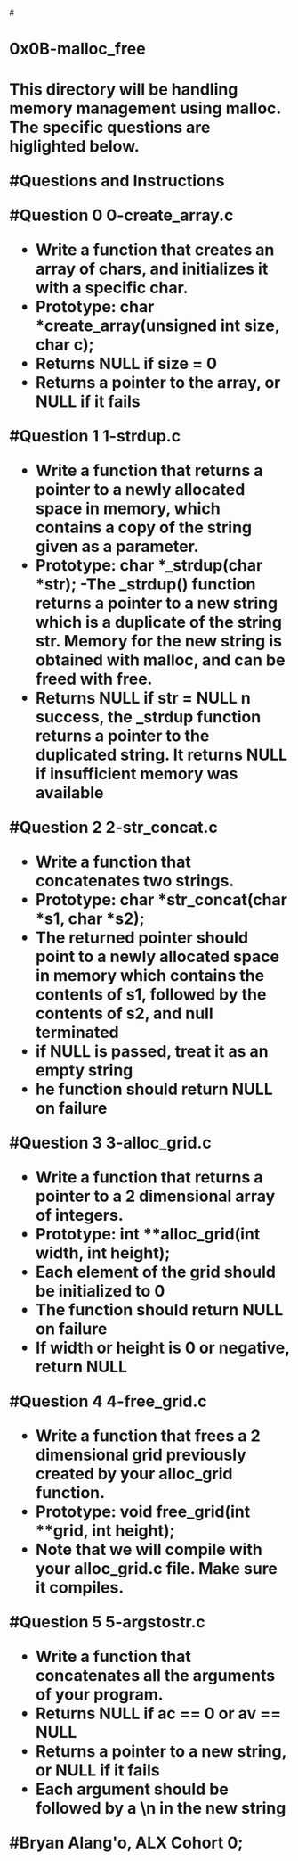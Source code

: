 #<h1>0x0B-malloc_free<h1>

<p>This directory will be handling memory management using malloc.
The specific questions are higlighted below.</p>

#Questions and Instructions

#Question 0
0-create_array.c
- Write a function that creates an array of chars, and initializes it with a specific char.
- Prototype: char *create_array(unsigned int size, char c);
- Returns NULL if size = 0
- Returns a pointer to the array, or NULL if it fails

#Question 1
1-strdup.c
- Write a function that returns a pointer to a newly allocated space in memory, 
which contains a copy of the string given as a parameter.
- Prototype: char *_strdup(char *str);
-The _strdup() function returns a pointer to a new string which is a duplicate of the string
str. Memory for the new string is obtained with malloc, and can be freed with free.
- Returns NULL if str = NULL
n success, the _strdup function returns a pointer to the duplicated string. It returns
NULL if insufficient memory was available

#Question 2
2-str_concat.c
- Write a function that concatenates two strings.
- Prototype: char *str_concat(char *s1, char *s2);
- The returned pointer should point to a newly allocated space in memory which contains the
contents of s1, followed by the contents of s2, and null terminated
- if NULL is passed, treat it as an empty string
- he function should return NULL on failure

#Question 3
3-alloc_grid.c
- Write a function that returns a pointer to a 2 dimensional array of integers.
- Prototype: int **alloc_grid(int width, int height);
- Each element of the grid should be initialized to 0
- The function should return NULL on failure
- If width or height is 0 or negative, return NULL

#Question 4
4-free_grid.c
- Write a function that frees a 2 dimensional grid previously created by your alloc_grid function.
- Prototype: void free_grid(int **grid, int height);
- Note that we will compile with your alloc_grid.c file. Make sure it compiles.

#Question 5
5-argstostr.c
- Write a function that concatenates all the arguments of your program.
- Returns NULL if ac == 0 or av == NULL
- Returns a pointer to a new string, or NULL if it fails
- Each argument should be followed by a \n in the new string

#Bryan Alang'o, ALX Cohort 0;
